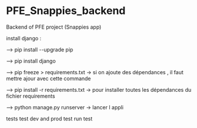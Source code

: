 # PFE_Snappies_backend
Backend of PFE project (Snappies app)

install django : 

--> pip install --upgrade pip

--> pip install django 

--> pip freeze > requirements.txt -> si on ajoute des dépendances , il faut mettre ajour avec cette commande

--> pip install -r requirements.txt -> pour installer toutes les dépendances du fichier requirements

--> python manage.py runserver  -> lancer l appli

tests
test dev and prod
test run test
